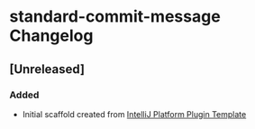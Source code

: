 <!-- Keep a Changelog guide -> https://keepachangelog.com -->

# standard-commit-message Changelog

## [Unreleased]
### Added
- Initial scaffold created from [IntelliJ Platform Plugin Template](https://github.com/JetBrains/intellij-platform-plugin-template)
